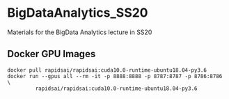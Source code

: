 # BigDataAnalytics_SS20
Materials for the BigData Analytics lecture in SS20


## Docker GPU Images
```
docker pull rapidsai/rapidsai:cuda10.0-runtime-ubuntu18.04-py3.6
docker run --gpus all --rm -it -p 8888:8888 -p 8787:8787 -p 8786:8786 \
         rapidsai/rapidsai:cuda10.0-runtime-ubuntu18.04-py3.6
```

